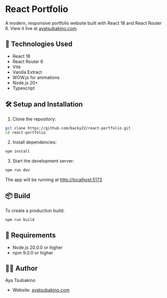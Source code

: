 # React Portfolio

A modern, responsive portfolio website built with React 18 and React Router 6. View it live at [ayatsubakino.com](https://ayatsubakino.com).

## 🚀 Technologies Used

- React 18
- React Router 6
- Vite
- Vanilla Extract
- WOW.js for animations
- Node.js 20+
- Typescript

## 🛠️ Setup and Installation

1. Clone the repository:
```bash
git clone https://github.com/backy22/react-portfolio.git
cd react-portfolio
```

2. Install dependencies:
```bash
npm install
```

3. Start the development server:
```bash
npm run dev
```

The app will be running at [http://localhost:5173](http://localhost:5173)

## 📦 Build

To create a production build:

```bash
npm run build
```

## 🔧 Requirements

- Node.js 20.0.0 or higher
- npm 9.0.0 or higher


## 👩‍💻 Author

Aya Tsubakino
- Website: [ayatsubakino.com](https://ayatsubakino.com)
